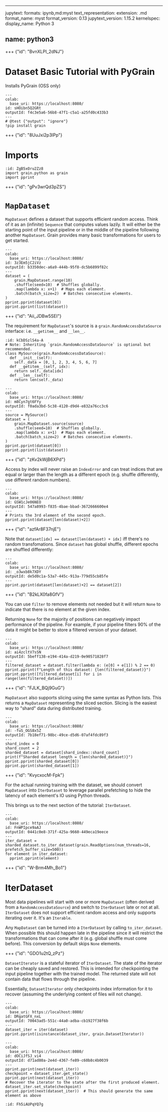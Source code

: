 --------------------------------------------------------------------------------

jupytext: formats: ipynb,md:myst text_representation: extension: .md
format_name: myst format_version: 0.13 jupytext_version: 1.15.2 kernelspec:
display_name: Python 3

## name: python3

+++ {"id": "BvnXLPI_2dNJ"}

# Dataset Basic Tutorial with PyGrain

Installs PyGrain (OSS only)

``` {code-cell}
---
colab:
  base_uri: https://localhost:8080/
id: sHOibn5Q2GRt
outputId: f4c3e5a6-56b8-47f1-c5a1-a25fd0c433b3
---
# @test {"output": "ignore"}
!pip install grain
```

+++ {"id": "8UuJxi2p3lPp"}

# Imports

``` {code-cell}
:id: ZgB5xOru2Zz8
import grain.python as grain
import pprint
```

+++ {"id": "gPv3wrQd3pZS"}

# `MapDataset`

`MapDataset` defines a dataset that supports efficient random access. Think of
it as an (infinite) `Sequence` that computes values lazily. It will either be
the starting point of the input pipeline or in the middle of the pipeline
following another `MapDataset`. Grain provides many basic transformations for
users to get started.

``` {code-cell}
---
colab:
  base_uri: https://localhost:8080/
id: 3z3Em5jC2iVz
outputId: b3350dec-a6a9-444b-95f8-dc5b6899f82c
---
dataset = (
    grain.MapDataset.range(10)
    .shuffle(seed=10)  # Shuffles globally.
    .map(lambda x: x+1)  # Maps each element.
    .batch(batch_size=2)  # Batches consecutive elements.
)
pprint.pprint(dataset[0])
pprint.pprint(list(dataset))
```

+++ {"id": "Aii_JDBw5SEI"}

The requirement for `MapDataset`'s source is a `grain.RandomAccessDataSource`
interface: i.e. `__getitem__` and `__len__`.

``` {code-cell}
:id: kCbDSzlS4a-A
# Note: Inheriting `grain.RandomAccessDataSource` is optional but recommended.
class MySource(grain.RandomAccessDataSource):
  def __init__(self):
    self._data = [0, 1, 2, 3, 4, 5, 6, 7]
  def __getitem__(self, idx):
    return self._data[idx]
  def __len__(self):
    return len(self._data)
```

``` {code-cell}
---
colab:
  base_uri: https://localhost:8080/
id: m8Cyn7gt6FYy
outputId: f0ada3bd-5c38-4120-d9d4-e832a76cc3c6
---
source = MySource()
dataset = (
    grain.MapDataset.source(source)
    .shuffle(seed=10)  # Shuffles globally.
    .map(lambda x: x+1)  # Maps each element.
    .batch(batch_size=2)  # Batches consecutive elements.
)
pprint.pprint(dataset[0])
pprint.pprint(list(dataset))
```

+++ {"id": "zKv2kWjB6XPd"}

Access by index will never raise an `IndexError` and can treat indices that are
equal or larger than the length as a different epoch (e.g. shuffle differently,
use different random numbers).

``` {code-cell}
---
colab:
  base_uri: https://localhost:8080/
id: GSW1cJe06NEO
outputId: 547a8993-f835-4bae-bbad-3672666600e4
---
# Prints the 3rd element of the second epoch.
pprint.pprint(dataset[len(dataset)+2])
```

+++ {"id": "azfAr8F37njE"}

Note that `dataset[idx] == dataset[len(dataset) + idx]` iff there's no random
transfomations. Since `dataset` has global shuffle, different epochs are
shuffled differently:

``` {code-cell}
---
colab:
  base_uri: https://localhost:8080/
id: _o3wxb8k7XDY
outputId: de5d0c1a-53a7-445c-913a-779d55cb85fe
---
pprint.pprint(dataset[len(dataset)+2] == dataset[2])
```

+++ {"id": "B2kLX0fa8GfV"}

You can use `filter` to remove elements not needed but it will return `None` to
indicate that there is no element at the given index.

Returning `None` for the majority of positions can negatively impact performance
of the pipeline. For example, if your pipeline filters 90% of the data it might
be better to store a filtered version of your dataset.

``` {code-cell}
---
colab:
  base_uri: https://localhost:8080/
id: ai4zcltV7sSN
outputId: 5beff138-e194-414a-d219-0e90571828f7
---
filtered_dataset = dataset.filter(lambda e: (e[0] + e[1]) % 2 == 0)
pprint.pprint(f"Length of this dataset: {len(filtered_dataset)}")
pprint.pprint([filtered_dataset[i] for i in range(len(filtered_dataset))])
```

+++ {"id": "FJLK_BQj9GuG"}

`MapDataset` also supports slicing using the same syntax as Python lists. This
returns a `MapDataset` representing the sliced section. Slicing is the easiest
way to "shard" data during distributed training.

``` {code-cell}
---
colab:
  base_uri: https://localhost:8080/
id: -fuS_OGS8x5Z
outputId: 7b18ef71-98bc-49ce-d5d6-07af4fdc89f3
---
shard_index = 0
shard_count = 2
sharded_dataset = dataset[shard_index::shard_count]
print(f"Sharded dataset length = {len(sharded_dataset)}")
pprint.pprint(sharded_dataset[0])
pprint.pprint(sharded_dataset[1])
```

+++ {"id": "KvycxocM-Fpk"}

For the actual running training with the dataset, we should convert `MapDataset`
into `IterDataset` to leverage parallel prefetching to hide the latency of each
element's IO using Python threads.

This brings us to the next section of the tutorial: `IterDataset`.

``` {code-cell}
---
colab:
  base_uri: https://localhost:8080/
id: FnWPIpce9aAJ
outputId: 0441c0e8-371f-425a-9660-449eca19eece
---
iter_dataset = sharded_dataset.to_iter_dataset(grain.ReadOptions(num_threads=16, prefetch_buffer_size=500))
for element in iter_dataset:
  pprint.pprint(element)
```

+++ {"id": "W-Brm4Mh_Bo1"}

# IterDataset

Most data pipelines will start with one or more `MapDataset` (often derived from
a `RandomAccessDataSource`) and switch to `IterDataset` late or not at all.
`IterDataset` does not support efficient random access and only supports
iterating over it. It's an `Iterable`.

Any `MapDataset` can be turned into a `IterDataset` by calling
`to_iter_dataset`. When possible this should happen late in the pipeline since
it will restrict the transformations that can come after it (e.g. global shuffle
must come before). This conversion by default skips `None` elements.

+++ {"id": "GDO1u2tQ_zPz"}

`DatasetIterator` is a stateful iterator of `IterDataset`. The state of the
iterator can be cheaply saved and restored. This is intended for checkpointing
the input pipeline together with the trained model. The returned state will not
contain data that flows through the pipeline.

Essentially, `DatasetIterator` only checkpoints index information for it to
recover (assuming the underlying content of files will not change).

``` {code-cell}
---
colab:
  base_uri: https://localhost:8080/
id: DRgatGFX_nxL
outputId: 70043ad5-551c-44a0-adba-cb1927f38f6b
---
dataset_iter = iter(dataset)
pprint.pprint(isinstance(dataset_iter, grain.DatasetIterator))
```

``` {code-cell}
---
colab:
  base_uri: https://localhost:8080/
id: dOCiJfSJ_vi4
outputId: d71ad80a-2e4d-4367-fe89-c60b8c4b0039
---
pprint.pprint(next(dataset_iter))
checkpoint = dataset_iter.get_state()
pprint.pprint(next(dataset_iter))
# Recover the iterator to the state after the first produced element.
dataset_iter.set_state(checkpoint)
pprint.pprint(next(dataset_iter))  # This should generate the same element as above
```

``` {code-cell}
:id: Fh5iAUPqYQ7g
```
